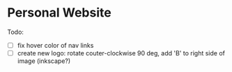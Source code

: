 # Personal Website

Todo:

- [ ] fix hover color of nav links
- [ ] create new logo: rotate couter-clockwise 90 deg, add 'B' to right side of image (inkscape?)
